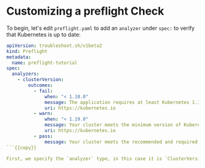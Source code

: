 # Customizing a preflight Check

To begin, let's edit `preflight.yaml` to add an `analyzer` under `spec:` to verify that Kubernetes is up to date:

```yaml
apiVersion: troubleshoot.sh/v1beta2
kind: Preflight
metadata:
  name: preflight-tutorial
spec:
  analyzers:
    - clusterVersion:
        outcomes:
          - fail:
              when: "< 1.18.0"
              message: The application requires at least Kubernetes 1.18.0, and recommends 1.20.0.
              uri: https://kubernetes.io
          - warn:
              when: "< 1.19.0"
              message: Your cluster meets the minimum version of Kubernetes, but we recommend you update to 1.19.0 or later.
              uri: https://kubernetes.io
          - pass:
              message: Your cluster meets the recommended and required versions of Kubernetes.
```{{copy}}

First, we specify the `analyzer` type, in this case it is `ClusterVersion`, which will be evaluated by the `preflight` checks once we run the updated check. In the following lines, we define `pass`, `fail`, and `warn` parameters for our check.


